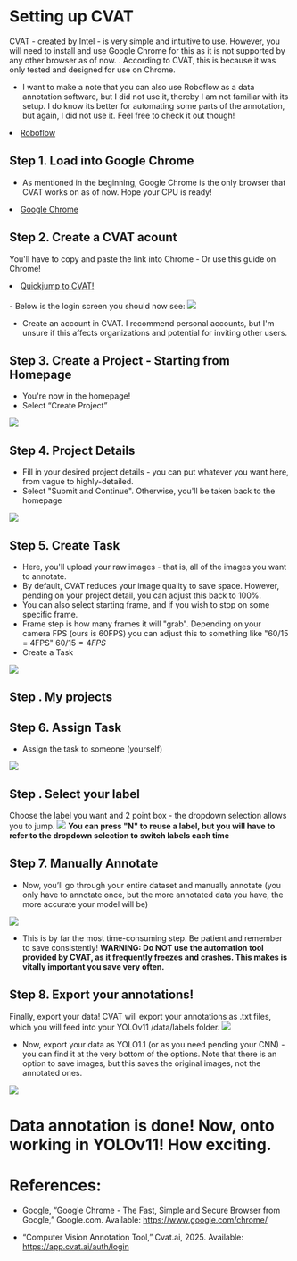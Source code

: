# Setting up CVAT 
CVAT - created by Intel - is very simple and intuitive to use. However, you will need to install and use Google Chrome for this as it is not supported by any other browser as of now. . According to CVAT, this is because it was only tested and designed for use on Chrome.
<br>

- I want to make a note that you can also use Roboflow as a data annotation software, but I did not use it, thereby I am not familiar with its setup. I do know its better for automating some parts of the annotation, but again, I did not use it. Feel free to check it out though!

<li class="masthead__menu-item">
    <a href="https://roboflow.com/">Roboflow</a>
</li>

## Step 1. Load into Google Chrome
- As mentioned in the beginning, Google Chrome is the only browser that CVAT works on as of now. Hope your CPU is ready!

<li class="masthead__menu-item">
    <a href="https://roboflow.com/">Google Chrome</a>
</li>

## Step 2. Create a CVAT acount
You'll have to copy and paste the link into Chrome - Or use this guide on Chrome!
<li class="masthead__menu-item">
    <a href="https://app.cvat.ai/auth/login">Quickjump to CVAT!</a>
</li>

<br>
- Below is the login screen you should now see:
<img src="https://github.com/dannyboy849/Full_YOLOv11_Tutorial/blob/main/Image_References/CVAT_Login.png">

- Create an account in CVAT. I recommend personal accounts, but I'm unsure if this affects organizations and potential for inviting other users. 


## Step 3. Create a Project - Starting from Homepage
- You're now in the homepage! 
- Select “Create Project” 
<img src="https://github.com/dannyboy849/Full_YOLOv11_Tutorial/blob/main/Image_References/creating_a_project_homepage.png">


## Step 4. Project Details
- Fill in your desired project details - you can put whatever you want here, from vague to highly-detailed.
- Select "Submit and Continue". Otherwise, you'll be taken back to the homepage
<img src="https://github.com/dannyboy849/Full_YOLOv11_Tutorial/blob/main/Image_References/create_new_project.png">


## Step 5. Create Task
- Here, you'll upload your raw images - that is, all of the images you want to annotate.
- By default, CVAT reduces your image quality to save space. However, pending on your project detail, you can adjust this back to 100%.
- You can also select starting frame, and if you wish to stop on some specific frame.
- Frame step is how many frames it will "grab". Depending on your camera FPS (ours is 60FPS) you can adjust this to something like "60/15 = 4FPS" $`60/15 = 4FPS`$
- Create a Task
<img src="https://github.com/dannyboy849/Full_YOLOv11_Tutorial/blob/main/Image_References/creating_a_task.png">


## Step . My projects


## Step 6. Assign Task
- Assign the task to someone (yourself)
<img src="https://github.com/dannyboy849/Full_YOLOv11_Tutorial/blob/main/Image_References/Assigning%20_and_opening_annotation.png">


## Step . Select your label
Choose the label you want and 2 point box - the dropdown selection allows you to jump.
<img src="https://github.com/dannyboy849/Full_YOLOv11_Tutorial/blob/main/Image_References/Selecting_Labels.png">
**You can press "N" to reuse a label, but you will have to refer to the dropdown selection to switch labels each time**


## Step 7. Manually Annotate
- Now, you’ll go through your entire dataset and manually annotate (you only have to annotate once, but the more annotated data you have, the more accurate your model will be)
<img src="https://github.com/dannyboy849/Full_YOLOv11_Tutorial/blob/main/Image_References/Annotation_Process.png">

- This is by far the most time-consuming step. Be patient and remember to save consistently!
**WARNING: Do NOT use the automation tool provided by CVAT, as it frequently freezes and crashes. This makes is vitally important you save very often.**


## Step 8. Export your annotations!
Finally, export your data! CVAT will export your annotations as .txt files, which you will feed into your YOLOv11 /data/labels folder.
<img src="https://github.com/dannyboy849/Full_YOLOv11_Tutorial/blob/main/Image_References/export_selection.png">

- Now, export your data as YOLO1.1 (or as you need pending your CNN) - you can find it at the very bottom of the options. Note that there is an option to save images, but this saves the original images, not the annotated ones. 
<img src="https://github.com/dannyboy849/Full_YOLOv11_Tutorial/blob/main/Image_References/export_as_yolo1.1.png">

# Data annotation is done! Now, onto working in YOLOv11! How exciting.

# References:
- Google, “Google Chrome - The Fast, Simple and Secure Browser from Google,” Google.com. Available: https://www.google.com/chrome/

- “Computer Vision Annotation Tool,” Cvat.ai, 2025. Available: https://app.cvat.ai/auth/login
